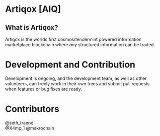 # Artiqox [AIQ]
## What is Artiqox?
Artiqox is the worlds first cosmos/tendermint powered 
information marketplace blockchain where *any* structured 
information can be traded. 

# Development and Contribution
Development is ongoing, and the development team, as well as 
other volunteers, can freely work in their own trees and 
submit pull requests when features or bug fixes are ready.

# Contributors
@seth_traend  
@X4mp_1
@makrochain
